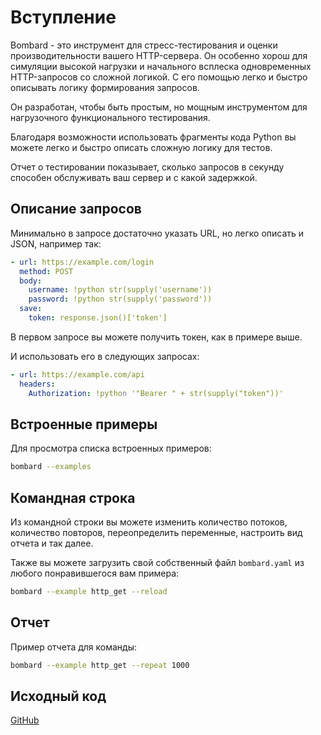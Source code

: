 # Вступление

Bombard - это инструмент для стресс-тестирования и оценки производительности вашего HTTP-сервера. Он особенно хорош для симуляции высокой нагрузки и начального всплеска одновременных HTTP-запросов со сложной логикой. С его помощью легко и быстро описывать логику формирования запросов.

Он разработан, чтобы быть простым, но мощным инструментом для нагрузочного функционального тестирования.

Благодаря возможности использовать фрагменты кода Python вы можете легко и быстро описать сложную логику для тестов.

Отчет о тестировании показывает, сколько запросов в секунду способен обслуживать ваш сервер и с какой задержкой.

## Описание запросов

Минимально в запросе достаточно указать URL, но легко описать и JSON, например так:

```yaml
- url: https://example.com/login
  method: POST
  body:
    username: !python str(supply('username'))
    password: !python str(supply('password'))
  save:
    token: response.json()['token']
```

В первом запросе вы можете получить токен, как в примере выше.

И использовать его в следующих запросах:

```yaml
- url: https://example.com/api
  headers:
    Authorization: !python '"Bearer " + str(supply("token"))'
```

## Встроенные примеры

Для просмотра списка встроенных примеров:

```bash
bombard --examples
```

## Командная строка

Из командной строки вы можете изменить количество потоков, количество повторов, переопределить переменные, настроить вид отчета и так далее.

Также вы можете загрузить свой собственный файл `bombard.yaml` из любого понравившегося вам примера:

```bash
bombard --example http_get --reload
```

## Отчет

Пример отчета для команды:

```bash
bombard --example http_get --repeat 1000
```

## Исходный код

[GitHub](https://github.com/masterandrey/bombard/)
